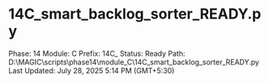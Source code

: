 # 14C_smart_backlog_sorter_READY.py

Phase: 14
Module: C
Prefix: 14C_
Status: Ready
Path: D:\MAGIC\scripts\phase14\module_C\14C_smart_backlog_sorter_READY.py
Last Updated: July 28, 2025 5:14 PM (GMT+5:30)